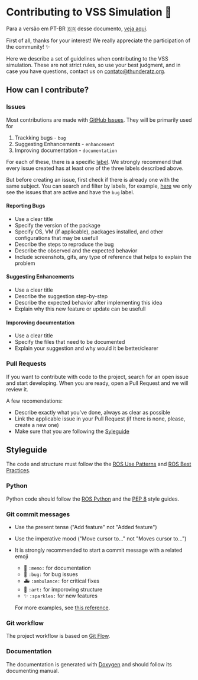 # Contributing to VSS Simulation :rocket:

Para a versão em PT-BR :brazil: desse documento, [veja aqui](link).

First of all, thanks for your interest! We really appreciate the participation of the community! :sparkles:

Here we describe a set of guidelines when contributing to the VSS simulation. These are not strict rules, so use your best judgment, and in case you have questions, contact us on contato@thunderatz.org.

## How can I contribute?

### Issues
Most contributions are made with [GitHub Issues](https://guides.github.com/features/issues/). They will be primarily used for

1. Trackking bugs - `bug`
2. Suggesting Enhancements - `enhancement`
3. Improving documentation - `documentation`

For each of these, there is a specific [label](https://docs.github.com/en/enterprise/2.17/user/github/managing-your-work-on-github/applying-labels-to-issues-and-pull-requests). We strongly recommend that every issue created has at least one of the three labels described above. 

But before creating an issue, first check if there is already one with the same subject. You can search and filter by labels, for example, [here](https://github.com/ThundeRatz/vss_simulation/labels/bug) we only see the issues that are active and have the `bug` label.

#### Reporting Bugs
- Use a clear title
- Specify the version of the package
- Specify OS, VM (if applicable), packages installed, and other configurations that may be usefull
- Describe the steps to reproduce the bug
- Describe the observed and the expected behavior
- Include screenshots, gifs, any type of reference that helps to explain the problem

#### Suggesting Enhancements
- Use a clear title
- Describe the suggestion step-by-step
- Describe the expected behavior after implementing this idea
- Explain why this new feature or update can be usefull

#### Imporoving documentation
- Use a clear title
- Specify the files that need to be documented
- Explain your suggestion and why would it be better/clearer

### Pull Requests
If you want to contribute with code to the project, search for an open issue and start developing. When you are ready, open a Pull Request and we will review it.

A few recomendations:

- Describe exactly what you've done, always as clear as possible
- Link the applicable issue in your Pull Request (if there is none, please, create a new one)
- Make sure that you are following the [Syleguide](#Styleguide)

## Styleguide
The code and structure must follow the the [ROS Use Patterns](http://wiki.ros.org/ROS/Patterns) and [ROS Best Practices](http://wiki.ros.org/BestPractices).

### Python
Python code should follow the [ROS Python](http://wiki.ros.org/PyStyleGuide) and the [PEP 8](https://www.python.org/dev/peps/pep-0008/) style guides.

### Git commit messages
- Use the present tense ("Add feature" not "Added feature")
- Use the imperative mood ("Move cursor to..." not "Moves cursor to...")
- It is strongly recommended to start a commit message with a related emoji
  - :memo: `:memo:` for documentation
  - :bug: `:bug:` for bug issues
  - :ambulance: `:ambulance:` for critical fixes
  - :art: `:art:` for imporoving structure
  - :sparkles: `:sparkles:` for new features
  
  For more examples, see [this reference](https://gitmoji.carloscuesta.me/).

### Git workflow
The project workflow is based on [Git Flow](https://nvie.com/posts/a-successful-git-branching-model/).

### Documentation
The documentation is generated with [Doxygen](https://www.doxygen.nl/index.html) and should follow its documenting manual.
